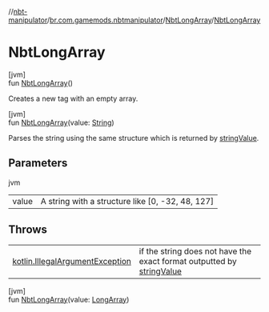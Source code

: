 //[nbt-manipulator](../../../index.md)/[br.com.gamemods.nbtmanipulator](../index.md)/[NbtLongArray](index.md)/[NbtLongArray](-nbt-long-array.md)

# NbtLongArray

[jvm]\
fun [NbtLongArray](-nbt-long-array.md)()

Creates a new tag with an empty array.

[jvm]\
fun [NbtLongArray](-nbt-long-array.md)(value: [String](https://kotlinlang.org/api/latest/jvm/stdlib/kotlin/-string/index.html))

Parses the string using the same structure which is returned by [stringValue](string-value.md).

## Parameters

jvm

| | |
|---|---|
| value | A string with a structure like [0, -32, 48, 127] |

## Throws

| | |
|---|---|
| [kotlin.IllegalArgumentException](https://kotlinlang.org/api/latest/jvm/stdlib/kotlin/-illegal-argument-exception/index.html) | if the string does not have the exact format outputted by [stringValue](string-value.md) |

[jvm]\
fun [NbtLongArray](-nbt-long-array.md)(value: [LongArray](https://kotlinlang.org/api/latest/jvm/stdlib/kotlin/-long-array/index.html))
